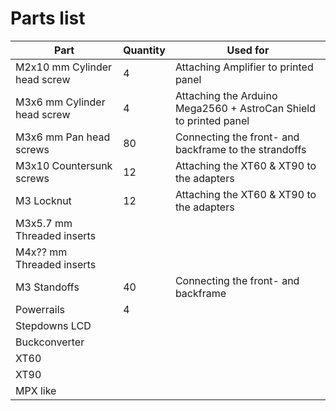# Parts list

| Part                         | Quantity | Used for                                                          |
| ---------------------------- | -------- | ----------------------------------------------------------------- |
| M2x10 mm Cylinder head screw | 4        | Attaching Amplifier to printed panel                              |
| M3x6 mm Cylinder head screw  | 4        | Attaching the Arduino Mega2560 + AstroCan Shield to printed panel |
| M3x6 mm Pan head screws      | 80       | Connecting the front- and backframe to the strandoffs             |
| M3x10 Countersunk screws     | 12       | Attaching the XT60 & XT90 to the adapters                         |
| M3 Locknut                   | 12       | Attaching the XT60 & XT90 to the adapters                         |
| M3x5.7 mm Threaded inserts   |          |                                                                   |
| M4x?? mm Threaded inserts    |          |                                                                   |
| M3 Standoffs                 | 40       | Connecting the front- and backframe                               |
| Powerrails                   | 4        |                                                                   |
| Stepdowns LCD                |          |                                                                   |
| Buckconverter                |          |                                                                   |
| XT60                         |          |                                                                   |
| XT90                         |          |                                                                   |
| MPX like                     |          |                                                                   |